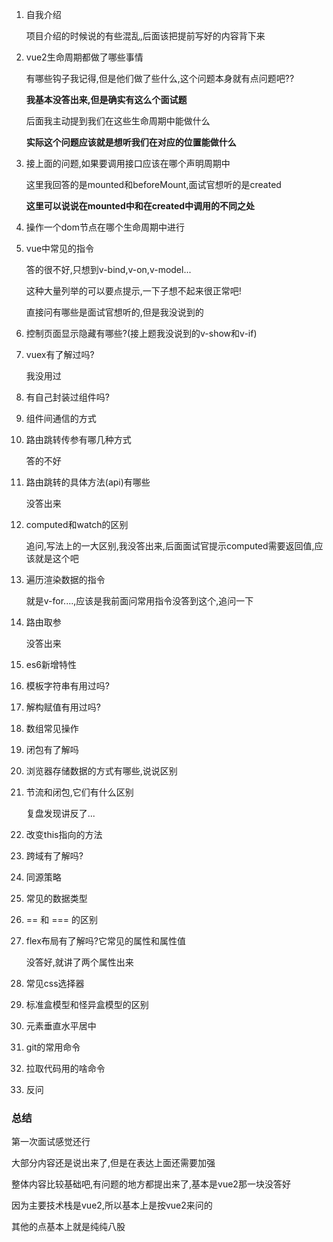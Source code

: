 1. 自我介绍

   项目介绍的时候说的有些混乱,后面该把提前写好的内容背下来

2. vue2生命周期都做了哪些事情

   有哪些钩子我记得,但是他们做了些什么,这个问题本身就有点问题吧??

   **我基本没答出来,但是确实有这么个面试题**

   后面我主动提到我们在这些生命周期中能做什么

   **实际这个问题应该就是想听我们在对应的位置能做什么**

3. 接上面的问题,如果要调用接口应该在哪个声明周期中

   这里我回答的是mounted和beforeMount,面试官想听的是created

   **这里可以说说在mounted中和在created中调用的不同之处**

4. 操作一个dom节点在哪个生命周期中进行

5. vue中常见的指令

   答的很不好,只想到v-bind,v-on,v-model...

   这种大量列举的可以要点提示,一下子想不起来很正常吧!

   直接问有哪些是面试官想听的,但是我没说到的

6. 控制页面显示隐藏有哪些?(接上题我没说到的v-show和v-if)

7. vuex有了解过吗?

   我没用过

8. 有自己封装过组件吗?

9. 组件间通信的方式

10. 路由跳转传参有哪几种方式

    答的不好

11. 路由跳转的具体方法(api)有哪些

    没答出来

12. computed和watch的区别

    追问,写法上的一大区别,我没答出来,后面面试官提示computed需要返回值,应该就是这个吧

13. 遍历渲染数据的指令

    就是v-for....,应该是我前面问常用指令没答到这个,追问一下

14. 路由取参

    没答出来

15. es6新增特性

16. 模板字符串有用过吗?

17. 解构赋值有用过吗?

18. 数组常见操作

19. 闭包有了解吗

20. 浏览器存储数据的方式有哪些,说说区别

21. 节流和闭包,它们有什么区别

    复盘发现讲反了...

22. 改变this指向的方法

23. 跨域有了解吗?

24. 同源策略

25. 常见的数据类型

26. == 和 === 的区别

27. flex布局有了解吗?它常见的属性和属性值

    没答好,就讲了两个属性出来

28. 常见css选择器

29. 标准盒模型和怪异盒模型的区别

30. 元素垂直水平居中

31. git的常用命令

32. 拉取代码用的啥命令

33. 反问

### 总结

第一次面试感觉还行

大部分内容还是说出来了,但是在表达上面还需要加强

整体内容比较基础吧,有问题的地方都提出来了,基本是vue2那一块没答好

因为主要技术栈是vue2,所以基本上是按vue2来问的

其他的点基本上就是纯纯八股
